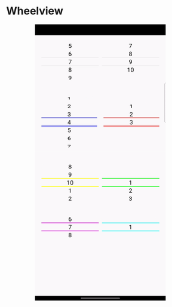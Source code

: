# Wheelview

<p align="center">
<img src="https://github.com/ozcanalasalvar/Wheelview/blob/main/art/wheelview.gif" width="350">
</p>
